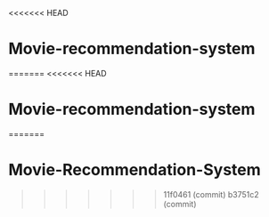 <<<<<<< HEAD
# Movie-recommendation-system
=======
<<<<<<< HEAD
# Movie-recommendation-system
=======
# Movie-Recommendation-System
>>>>>>> 11f0461 (commit)
>>>>>>> b3751c2 (commit)
